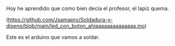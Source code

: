 Hoy he aprendido que como bien decia el profesor, el lapiz quema.

(https://github.com/Jsamapro/Soldadura-y-diseno/blob/main/led_con_boton_ahiaaaaaaaaaaaaaa.ino)

Este es el arduino que vamos a soldar.
